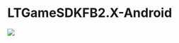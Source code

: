 # LTGameSDKFB2.X-Android

[![](https://jitpack.io/v/muyishuangfeng/LTGameSDKFB2.X-Android.svg)](https://jitpack.io/#muyishuangfeng/LTGameSDKFB2.X-Android)
